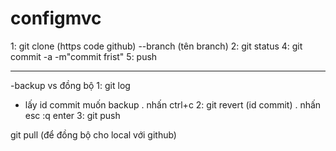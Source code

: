 # configmvc

1: git clone (https code github)  --branch (tên branch)
2: git status
4: git commit -a -m"commit frist"
5: push

-------------------
-backup vs đồng bộ
1: git log  
- lấy id commit muốn backup . nhấn ctrl+c
2: git revert (id commit) . nhấn esc :q enter
3: git push 

git pull (để đồng bộ cho local với github)
